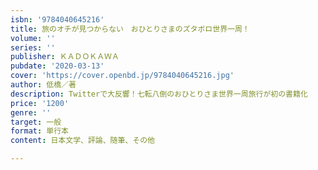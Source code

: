 ```yaml
---
isbn: '9784040645216'
title: 旅のオチが見つからない　おひとりさまのズタボロ世界一周！
volume: ''
series: ''
publisher: ＫＡＤＯＫＡＷＡ
pubdate: '2020-03-13'
cover: 'https://cover.openbd.jp/9784040645216.jpg'
author: 低橋／著
description: Twitterで大反響！七転八倒のおひとりさま世界一周旅行が初の書籍化
price: '1200'
genre: ''
target: 一般
format: 単行本
content: 日本文学、評論、随筆、その他

---
```

